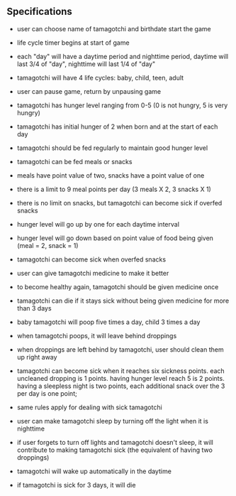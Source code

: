 
## Specifications

* user can choose name of tamagotchi and birthdate start the game

<!-- * tamagotchi gender, birthdate is automatically assigned -->

* life cycle timer begins at start of game

* each "day" will have a daytime period and nighttime period, daytime will last 3/4 of "day", nighttime will last 1/4 of "day"

* tamagotchi will have 4 life cycles: baby, child, teen, adult

* user can pause game, return by unpausing game

* tamagotchi has hunger level ranging from 0-5 (0 is not hungry, 5 is very hungry)

* tamagotchi has initial hunger of 2 when born and at the start of each day

* tamagotchi should be fed regularly to maintain good hunger level

* tamagotchi can be fed meals or snacks

* meals have point value of two, snacks have a point value of one

* there is a limit to 9 meal points per day (3 meals X 2, 3 snacks X 1)

* there is no limit on snacks, but tamagotchi can become sick if overfed snacks

* hunger level will go up by one for each daytime interval

* hunger level will go down based on point value of food being given (meal = 2, snack = 1)

<!-- * amount of snacks tamagotchi can be given without getting sick depends on life cycle of the tamagotchi -->

<!-- * tamagotchi will start out with weight of one -->

<!-- * baby tamagotchi can be fed two snacks per day, child three per day, teen 4 per day, adult unlimited -->

<!-- * tamagotchi's weight will go up at each life cycle, and it be impacted by the number of snacks it was given during previous life cycle (-1 if too few snacks, unchanged for normal amount, +1 for too many) -->

<!-- * weight is changed when going to next life cycle, and will be greater depending on the number of snacks fed during previous life cycle -->

* tamagotchi can become sick when overfed snacks

* user can give tamagotchi medicine to make it better

* to become healthy again, tamagotchi should be given medicine once

* tamagotchi can die if it stays sick without being given medicine for more than 3 days

* baby tamagotchi will poop five times a day, child 3 times a day

* when tamagotchi poops, it will leave behind droppings

<!-- * when tamagotchi is a baby, it will not give a warning before it poops

* when tamagotchi is a child, it will give a warning before it goes to bathroom -->

<!-- * if user enables toilet when the warning is given, the tamagotchi will not leave droppings behind -->

* when droppings are left behind by tamagotchi, user should clean them up right away

* tamagotchi can become sick when it reaches six sickness points.  each uncleaned dropping is 1 points.  having hunger level reach 5 is 2 points.  having a sleepless night is two points, each additional snack over the 3 per day is one point;

* same rules apply for dealing with sick tamagotchi

<!-- * tamagotchi's happiness will be affected by hunger, play, sleep and sickness  -->

* user can make tamagotchi sleep by turning off the light when it is nighttime

* if user forgets to turn off lights and tamagotchi doesn't sleep, it will contribute to making tamagotchi sick (the equivalent of having two droppings)

* tamagotchi will wake up automatically in the daytime

* if tamagotchi is sick for 3 days, it will die

<!-- * happiness level for tamagotchi will depend on play and sickness

* user can play with tamagotchi up to two times a day

* if happiness is 0, sickness points go up by two -->
